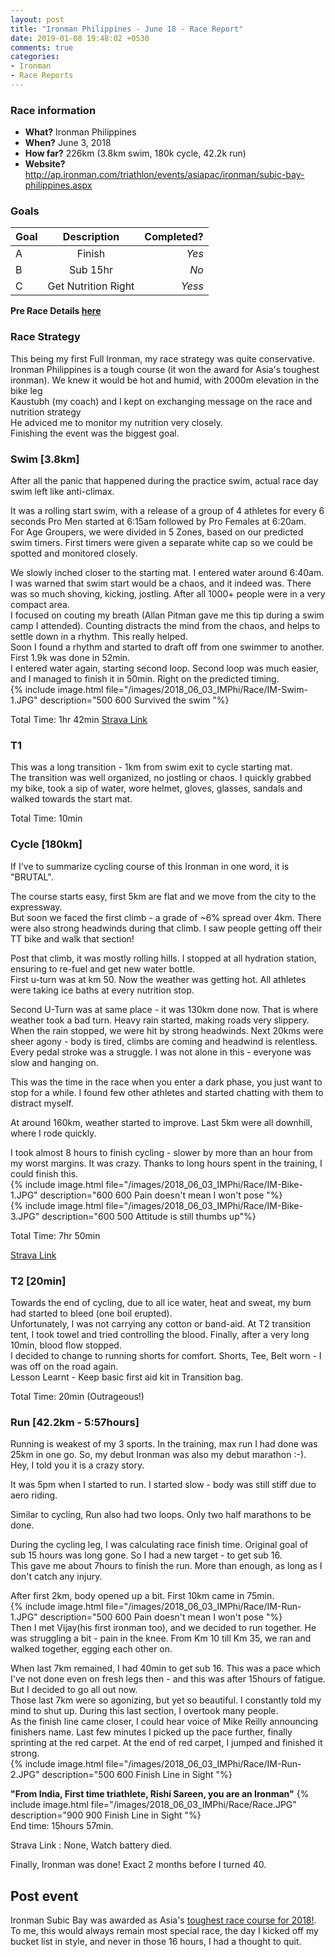 ```yaml
---
layout: post
title: "Ironman Philippines - June 18 - Race Report"
date: 2019-01-08 19:48:02 +0530
comments: true
categories: 
- Ironman
- Race Reports
---
```


### Race information
* **What?** Ironman Philippines
* **When?** June 3, 2018
* **How far?** 226km (3.8km swim, 180k cycle, 42.2k run)
* **Website?** http://ap.ironman.com/triathlon/events/asiapac/ironman/subic-bay-philippines.aspx

<!--more-->
### Goals

| Goal | Description | Completed? |
|------|:-----------:|-----------:|
| A |Finish | *Yes* |  
| B |Sub 15hr | *No* |  
| C |Get Nutrition Right | *Yess* |   

> 

**Pre Race Details [here](http://rishisareen.com/ironman/ironman-philippines-june-18-race-diary.html)**  
 
> 

### Race Strategy   
This being my first Full Ironman, my race strategy was quite conservative.  
Ironman Philippines is a tough course (it won the award for Asia's toughest ironman). We knew it would be hot and humid, with 2000m elevation in the bike leg  
Kaustubh (my coach) and I kept on exchanging message on the race and nutrition strategy  
He adviced me to monitor my nutrition very closely.   
Finishing the event was the biggest goal.  

### Swim [3.8km]

After all the panic that happened during the practice swim, actual race day swim left like anti-climax.  

It was a rolling start swim, with a release of a group of 4 athletes for every 6 seconds
Pro Men started at 6:15am followed by Pro Females at 6:20am.  
For Age Groupers, we were divided in 5 Zones, based on our predicted swim timers. First timers were given a separate white cap so we could be spotted and monitored closely.  

We slowly inched closer to the starting mat. I entered water around 6:40am.  
I was warned that swim start would be a chaos, and  it indeed was. There was so much shoving, kicking, jostling. After all 1000+ people were in a very compact area.  
I focused on couting my breath (Allan Pitman gave me this tip during a swim camp I attended). Counting distracts the mind from the chaos, and helps to settle down in a rhythm. This really helped.  
Soon I found a rhythm and started to draft off from one swimmer to another.  
First 1.9k was done in 52min.  
I entered water again, starting second loop. Second loop was much easier, and I managed to finish it in 50min. Right on the predicted timing.  
{% include image.html file="/images/2018_06_03_IMPhi/Race/IM-Swim-1.JPG" description="500 600 Survived the swim "%}

Total Time: 1hr 42min
[Strava Link](https://www.strava.com/activities/1629696952)

### T1
This was a long transition - 1km from swim exit to cycle starting mat.  
The transition was well organized, no jostling or chaos. I quickly grabbed my bike, took a sip of water, wore helmet, gloves, glasses, sandals and walked towards the start mat.  

Total Time: 10min

### Cycle [180km]
If I've to summarize cycling course of this Ironman in one word, it is "BRUTAL".   

The course starts easy, first 5km are flat and we move from the city to the expressway.   
But soon we faced the first climb - a grade of ~6% spread over 4km. There were also strong headwinds during that climb. I saw people getting off their TT bike and walk that section!   

Post that climb, it was mostly rolling hills. I stopped at all hydration station, ensuring to re-fuel and get new water bottle.   
First u-turn was at km 50. Now the weather was getting hot. All athletes were taking ice baths at every nutrition stop.  

Second U-Turn was at same  place - it was 130km done now. That is where weather took a bad turn. Heavy rain started, making roads very slippery. When the rain stopped, we were hit by strong headwinds. Next 20kms were sheer agony - body is tired, climbs are coming and headwind is relentless. Every pedal stroke was a struggle. I was not alone in this - everyone was slow and hanging on.   

This was the time in the race when you enter a dark phase, you just want to stop for a while. I found few other athletes and started chatting with them to distract myself.   

At around 160km, weather started to improve. Last 5km were all downhill, where I rode quickly.   

I took almost 8 hours to finish cycling - slower by more than an hour from my worst margins. It was crazy. Thanks to long hours spent in the training, I could finish this.  
{% include image.html file="/images/2018_06_03_IMPhi/Race/IM-Bike-1.JPG" description="600 600 Pain doesn't mean I won't pose "%}  
{% include image.html file="/images/2018_06_03_IMPhi/Race/IM-Bike-3.JPG" description="600 500 Attitude is still thumbs up"%}  

Total Time: 7hr 50min

[Strava Link](https://www.strava.com/activities/1629697285)

### T2 [20min]
Towards the end of cycling, due to all ice water, heat and sweat, my bum had started to bleed (one boil erupted).  
Unfortunately, I was not carrying any cotton or band-aid. At T2 transition tent, I took towel and tried controlling the blood. Finally, after a very long 10min, blood flow stopped.  
I decided to change to running shorts for comfort. Shorts, Tee, Belt worn - I was off on the road again.  
Lesson Learnt - Keep basic first aid kit in Transition bag.  

Total Time: 20min (Outrageous!)

### Run [42.2km - 5:57hours]
Running is weakest of my 3 sports. In the training, max run I had done was 25km in one go. So, my debut Ironman was also my debut marathon :-). Hey, I told you it is a crazy story.  

It was 5pm when I started to run. I started slow - body was still stiff due to aero riding.  

Similar to cycling, Run also had two loops. Only two half marathons to be done.  

During the cycling leg, I was calculating race finish time. Original goal of sub 15 hours was long gone. So I had a new target - to get sub 16.  
This gave me about 7hours to finish the run. More than enough, as long as I don't catch any injury.  

After first 2km, body opened up a bit. First 10km came in 75min.  
{% include image.html file="/images/2018_06_03_IMPhi/Race/IM-Run-1.JPG" description="500 600 Pain doesn't mean I won't pose "%}  
Then I met Vijay(his first ironman too), and we decided to run together. He was struggling a bit - pain in the knee. From Km 10 till Km 35, we ran and walked together, egging each other on.  

When last 7km remained, I had 40min to get sub 16. This was a pace which I've not done even on fresh legs then - and this was after 15hours of fatigue. But I decided to go all out now.  
Those last 7km were so agonizing, but yet so beautiful. I constantly told my mind to shut up. During this last section, I overtook many people.  
As the finish line came closer, I could hear voice of Mike Reilly announcing finishers name. Last few minutes I picked up the pace further, finally sprinting at the red carpet. At the end of red carpet, I jumped and finished it strong.  
{% include image.html file="/images/2018_06_03_IMPhi/Race/IM-Run-2.JPG" description="500 600 Finish Line in Sight "%}  

**"From India, First time triathlete, Rishi Sareen, you are an Ironman"**
{% include image.html file="/images/2018_06_03_IMPhi/Race/Race.JPG" description="900 900 Finish Line in Sight "%}  
End time: 15hours 57min.  

Strava Link : None, Watch battery died.   

Finally, Ironman was done! Exact 2 months before I turned 40.  

## Post event  
Ironman Subic Bay was awarded as Asia's [toughest race course for 2018!](http://www.asiatri.com/2018/12/2018-best-triathlon-races-in-asia/). To me, this would always remain most special race, the day I kicked off my bucket list in style, and never in those 16 hours, I had a thought to quit.  
